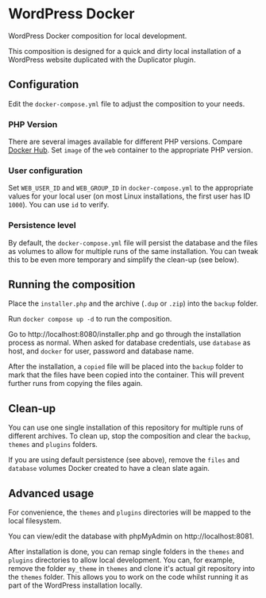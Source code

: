 # WordPress Docker

WordPress Docker composition for local development.

This composition is designed for a quick and dirty local installation of a WordPress website duplicated with the Duplicator plugin.

## Configuration

Edit the `docker-compose.yml` file to adjust the composition to your needs.

### PHP Version

There are several images available for different PHP versions. Compare [Docker Hub](https://hub.docker.com/r/poljpocket/wordpress). Set `image` of the `web` container to the appropriate PHP version.

### User configuration

Set `WEB_USER_ID` and `WEB_GROUP_ID` in `docker-compose.yml` to the appropriate values for your local user (on most Linux installations, the first user has ID `1000`). You can use `id` to verify.

### Persistence level

By default, the `docker-compose.yml` file will persist the database and the files as volumes to allow for multiple runs of the same installation. You can tweak this to be even more temporary and simplify the clean-up (see below).

## Running the composition

Place the `installer.php` and the archive (`.dup` or `.zip`) into the `backup` folder.

Run `docker compose up -d` to run the composition.

Go to http://localhost:8080/installer.php and go through the installation process as normal. When asked for database credentials, use `database` as host, and `docker` for user, password and database name.

After the installation, a `copied` file will be placed into the `backup` folder to mark that the files have been copied into the container. This will prevent further runs from copying the files again.

## Clean-up

You can use one single installation of this repository for multiple runs of different archives. To clean up, stop the composition and clear the `backup`, `themes` and `plugins` folders.

If you are using default persistence (see above), remove the `files` and `database` volumes Docker created to have a clean slate again.

## Advanced usage

For convenience, the `themes` and `plugins` directories will be mapped to the local filesystem.

You can view/edit the database with phpMyAdmin on http://localhost:8081.

After installation is done, you can remap single folders in the `themes` and `plugins` directories to allow local development. You can, for example, remove the folder `my_theme` in `themes` and clone it's actual git repository into the `themes` folder. This allows you to work on the code whilst running it as part of the WordPress installation locally.
